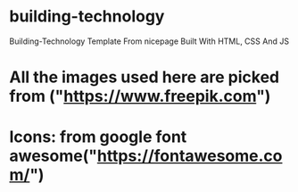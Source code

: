 # building-technology
Building-Technology Template From nicepage Built With HTML, CSS And JS
# All the images used here are picked from ("https://www.freepik.com")
# Icons: from google font awesome("https://fontawesome.com/")
